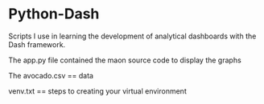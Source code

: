# Python-Dash
Scripts I use in learning the development of analytical dashboards with the Dash framework.

The app.py file contained the maon source code to display the graphs

The avocado.csv == data

venv.txt == steps to creating your virtual environment
